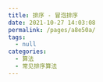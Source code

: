 ```yaml
---
title: 排序 - 冒泡排序
date: 2021-10-27 14:03:08
permalink: /pages/a8e50a/
tags: 
  - null
categories: 
  - 算法
  - 常见排序算法
---
```

